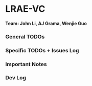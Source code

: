 # LRAE-VC

#### Team: John Li, AJ Grama, Wenjie Guo

### General TODOs

### Specific TODOs + Issues Log

### Important Notes

### Dev Log
